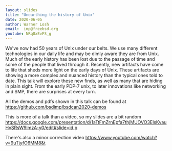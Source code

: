 ```yaml
---
layout: slides
title: "Unearthing the history of Unix"
date: 2020-06-05
author: Warner Losh
email:  imp@freebsd.org
youtube: NRq8xEvFS_g
---
```

We've now had 50 years of Unix under our belts. We use many different technologies in our daily life and may be dimly aware they are from Unix. Much of the early history has been lost due to the passage of time and some of the people that lived through it. Recently, new artifacts have come to life that sheds more light on the early days of Unix. These artifacts are showing a more complex and nuanced history than the typical ones told to date. This talk will explore these new finds, as well as many that are hiding in plain sight. From the early PDP-7 unix, to later innovations like networking and SMP, there are surprises at every turn.

All the demos and pdfs shown in this talk can be found at https://github.com/bsdimp/bsdcan2020-demos

This is more of a talk than a video, so my slides are a bit random https://docs.google.com/presentation/d/1aTtFmZrnEpfa7thjMUOVO3ElsKvauHvSRsW9lmzA-y0/edit#slide=id.p

There's also a minor correction video https://www.youtube.com/watch?v=9uTjyfO6MM8&t
